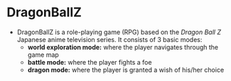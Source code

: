 # DragonBallZ
* DragonBallZ is a role-playing game (RPG) based on the *Dragon Ball Z* Japanese anime television series. It consists of 3 basic modes: 
	* **world exploration mode:** where the player navigates through the game map 
	* **battle mode:** where the player fights a foe
	* **dragon mode:** where the player is granted a wish of his/her choice 

